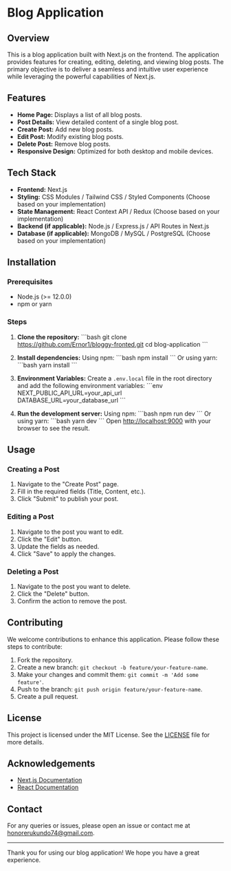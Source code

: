 
# Blog Application

## Overview
This is a blog application built with Next.js on the frontend. The application provides features for creating, editing, deleting, and viewing blog posts. The primary objective is to deliver a seamless and intuitive user experience while leveraging the powerful capabilities of Next.js.

## Features
- **Home Page:** Displays a list of all blog posts.
- **Post Details:** View detailed content of a single blog post.
- **Create Post:** Add new blog posts.
- **Edit Post:** Modify existing blog posts.
- **Delete Post:** Remove blog posts.
- **Responsive Design:** Optimized for both desktop and mobile devices.

## Tech Stack
- **Frontend:** Next.js
- **Styling:** CSS Modules / Tailwind CSS / Styled Components (Choose based on your implementation)
- **State Management:** React Context API / Redux (Choose based on your implementation)
- **Backend (if applicable):** Node.js / Express.js / API Routes in Next.js
- **Database (if applicable):** MongoDB / MySQL / PostgreSQL (Choose based on your implementation)

## Installation

### Prerequisites
- Node.js (>= 12.0.0)
- npm or yarn

### Steps
1. **Clone the repository:**
   \`\`\`bash
   git clone https://github.com/Ernor1/bloggy-fronted.git
   cd blog-application
   \`\`\`

2. **Install dependencies:**
   Using npm:
   \`\`\`bash
   npm install
   \`\`\`
   Or using yarn:
   \`\`\`bash
   yarn install
   \`\`\`

3. **Environment Variables:**
   Create a `.env.local` file in the root directory and add the following environment variables:
   \`\`\`env
   NEXT_PUBLIC_API_URL=your_api_url
   DATABASE_URL=your_database_url
   \`\`\`

4. **Run the development server:**
   Using npm:
   \`\`\`bash
   npm run dev
   \`\`\`
   Or using yarn:
   \`\`\`bash
   yarn dev
   \`\`\`
   Open [http://localhost:9000](http://localhost:3000) with your browser to see the result.

## Usage

### Creating a Post
1. Navigate to the "Create Post" page.
2. Fill in the required fields (Title, Content, etc.).
3. Click "Submit" to publish your post.

### Editing a Post
1. Navigate to the post you want to edit.
2. Click the "Edit" button.
3. Update the fields as needed.
4. Click "Save" to apply the changes.

### Deleting a Post
1. Navigate to the post you want to delete.
2. Click the "Delete" button.
3. Confirm the action to remove the post.

## Contributing
We welcome contributions to enhance this application. Please follow these steps to contribute:

1. Fork the repository.
2. Create a new branch: `git checkout -b feature/your-feature-name`.
3. Make your changes and commit them: `git commit -m 'Add some feature'`.
4. Push to the branch: `git push origin feature/your-feature-name`.
5. Create a pull request.

## License
This project is licensed under the MIT License. See the [LICENSE](LICENSE) file for more details.

## Acknowledgements
- [Next.js Documentation](https://nextjs.org/docs)
- [React Documentation](https://reactjs.org/docs/getting-started.html)

## Contact
For any queries or issues, please open an issue or contact me at [honorerukundo74@gmail.com](mailto:honorerukundo74@gmail.com).

---

Thank you for using our blog application! We hope you have a great experience.

